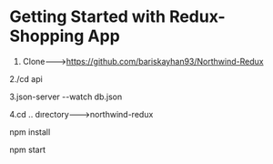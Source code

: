 # Getting Started with Redux-Shopping App

1. Clone--->https://github.com/bariskayhan93/Northwind-Redux

2./cd api

3.json-server --watch db.json

4.cd .. dırectory--->northwind-redux

npm install

npm start
